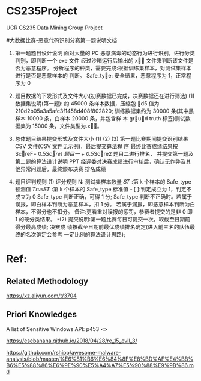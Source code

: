 # CS235Project
UCR CS235 Data Mining Group Project

#大数据比赛-恶意代码识别分赛第一题说明文档

1. 第一题题目设计说明
面对大量的 PC 恶意病毒的动态行为进行识别，进行分类判别，即判断一个 exe 文件 经过沙箱运行后输出的 x􏰀􏰁 文件来判断该文件是否为恶意程序。
分析程序的种类，需要完成:根据训练集样本，对测试集样本进行是否是恶意样本的 判断。
Safe_ty􏰂e: 安全结果，恶意程序为 1，正常程序为 0

2. 题目数据的下发形式及文件大小(初赛数据已完成，决赛数据还在进行筛选)
(1) 数据集说明(第一题):
约 45000 条样本数据，压缩包 􏰀d5 值为 210d2b05a3a5afc3f1458d408f802820; 训练数据集约为 30000 条(其中黑样本 10000 条，白样本 20000 条，并包含样 本 gr􏰃u􏰄d truth 标签)测试数据集为 15000 条，文件类型为.x􏰀􏰁。

3. 总体题目结果提交形式及文件大小
(1) (2) (3)
第一题比赛期间提交识别结果 CSV 文件(CSV 文件见示例)，最后提交算法程 序
最终比赛成绩结果按 Sc􏰃reF= 0.5*Sc􏰃re1 题目一 + 0.5*Sc􏰃re2 题目二进行排名， 并提交第一题及第二题的算法设计说明 PPT
经评委对决赛成绩进行审核后，确认无作弊及其他异常问题后，最终颁布决赛 排名成绩

4. 题目评判规则 (1) 评分规则
N: 测试集样本数量
𝑆𝑇 :第 k 个样本的 Safe_type 预测值
𝑇𝑟𝑢𝑒𝑆𝑇 :第 k 个样本的 Safe_type 标准值 -
[ ]:判定成立为 1，判定不成立为 0
Safe_type 判断正确，可得 1 分;
Safe_type 判断不正确时。若属于误报，即白样本判断为恶意样本，扣 1 分。
若属于漏报，即恶意样本判断为白样本，不得分也不扣分。 备注:更看重对误报的惩罚，参赛者提交的是非 0 即 1 的硬分类结果。
-(2) 提交说明:第一题比赛每日可提交一次，取截至日期前得分最高成绩; 决赛成 绩按截至日期前最优成绩排名确定(进入前三名的队伍最终的名次确定会参考 一定比例的算法设计思路);

# Ref:

## Related Methodology
https://xz.aliyun.com/t/3704

## Priori Knowledges
A list of Sensitive Windows API: p453 <<Practical Malware Analysis>>

https://esebanana.github.io/2018/04/28/re_15_evil_3/

https://github.com/rshipp/awesome-malware-analysis/blob/master/%E6%81%B6%E6%84%8F%E8%BD%AF%E4%BB%B6%E5%88%86%E6%9E%90%E5%A4%A7%E5%90%88%E9%9B%86.md
